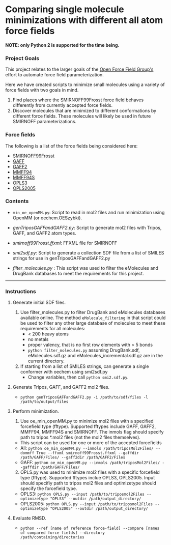 # Comparing single molecule minimizations with different all atom force fields

**NOTE: only Python 2 is supported for the time being.**

### Project Goals

This project relates to the larger goals of the 
[Open Force Field Group's](https://github.com/open-forcefield-group)
effort to automate force field parameterization. 

Here we have created scripts to minimize small molecules using a variety of force fields with two goals in mind. 
1. Find places where the SMIRNOFF99Frosst force field behaves differently from currently accepted force fields.
2. Discover molecules that are minimized to different conformations by different force fields. These molecules will likely be used in future SMIRNOFF parameterizations. 

### Force fields 

The following is a list of the force fields being considered here:

* [SMIRNOFF99Frosst](https://github.com/open-forcefield-group/smirnoff99Frosst)
* [GAFF](http://ambermd.org/antechamber/gaff.html)
* [GAFF2](https://mulan.swmed.edu/group/gaff.php)
* [MMFF94](http://open-babel.readthedocs.io/en/latest/Forcefields/mmff94.html)
* [MMFF94S](http://open-babel.readthedocs.io/en/latest/Forcefields/mmff94.html)
* [OPLS3](http://pubs.acs.org/doi/abs/10.1021/acs.jctc.5b00864)
* [OPLS2005](http://dx.doi.org/10.1002/jcc.20292)

### Contents

* `min_oe_openMM.py`: Script to read in mol2 files and run minimization using OpenMM (or oechem.OESzybki).

* *genTriposGAFFandGAFF2.py*: Script to generate mol2 files with Tripos, GAFF, and GAFF2 atom types.

* *smirnoff99Frosst.ffxml*: FFXML file for SMIRNOFF

* *smi2sdf.py*: Script to generate a collection SDF file from a list of SMILES strings for use in genTriposGAFFandGAFF2.py

* *filter_molecules.py* : This script was used to filter the eMolecules and DrugBank databases to meet the requirements for this project.  

___

### Instructions

1. Generate initial SDF files.
    1. Use filter_molecules.py to filter DrugBank and eMolecules databases available online. The method `eMolecule_filtering` in that script could be used to filter any other large database of molecules to meet these requirements for all molecules:
        * < 200 heavy atoms
        * no metals
        * proper valency, that is no first row elements with > 5 bonds
        * `python filter_molecules.py` assuming DrugBank.sdf, eMolecules.sdf.gz and eMolecules_incremental.sdf.gz are in the current directory. 
    2. If starting from a list of SMILES strings, can generate a single conformer with oechem using smi2sdf.py
        * Change variables, then call `python smi2.sdf.py`.

2. Generate Tripos, GAFF, and GAFF2 mol2 files.
    * `python genTriposGAFFandGAFF2.py -i /path/to/sdf/files -l /path/to/output/files` 
3. Perform minimization.
   1. Use oe_min_openMM.py to minimize mol2 files with a specified forcefield type (fftype). Supported fftypes include GAFF, GAFF2, MMFF94, MMFF94S and SMIRNOFF. The inmols flag should specify path to tripos \*.mol2 files (not the mol2 files themselves).

    * This script can be used for one or more of the accepted forcefields
    * All: `python oe_min_openMM.py --inmols /path/triposMol2Files/ --dommff True --ffxml smirnoff99Frosst.ffxml --gaffdir /path/GAFF/Files/ --gaff2dir /path/GAFF2/Files` 
    * GAFF: `python oe_min_openMM.py --inmols /path/triposMol2Files/ --gaffdir /path/GAFF/Files/`  

   2. OPLS.py was used to minimize mol2 files with a specific forcefield type (fftype). Supported fftypes inclue OPLS3, OPLS2005. Input should specifiy path to tripos mol2 files and optimizetype should specify the forcefield type.
   * OPLS3: `python OPLS.py --input /path/to/triposmol2Files --optimizetype "OPLS3" --outdir /path/output_directory/`
   * OPLS2005: `python OPLS.py --input /path/to/triposmol2Files --optimizetype "OPLS2005" --outdir /path/output_directory/`
      
4. Evaluate RMSD.
   * `python --ref [name of reference force-field] --compare [names of compared force fields] --directory /path/containing/directories`
